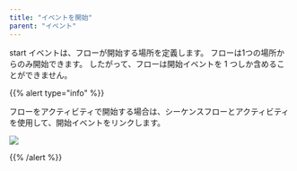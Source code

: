 ```yaml
---
title: "イベントを開始"
parent: "イベント"
---
```


start イベントは、フローが開始する場所を定義します。 フローは1つの場所からのみ開始できます。 したがって、フローは開始イベントを 1 つしか含めることができません。

{{% alert type="info" %}}

フローをアクティビティで開始する場合は、シーケンスフローとアクティビティを使用して、開始イベントをリンクします。

![](attachments/819203/917944.png)

{{% /alert %}}
